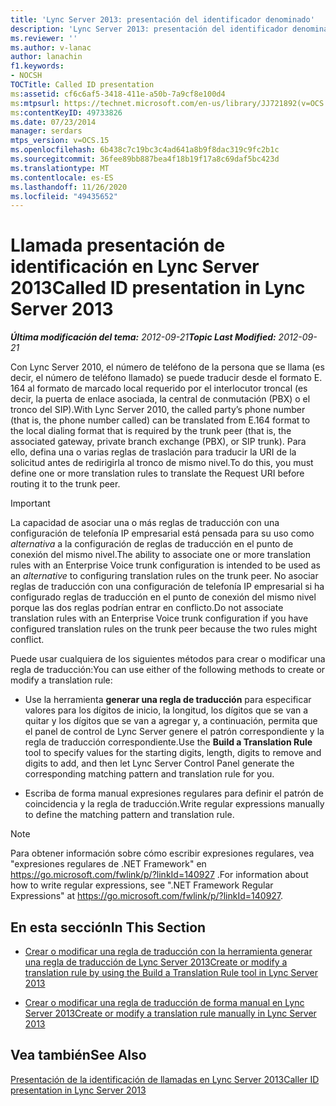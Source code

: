 ```yaml
---
title: 'Lync Server 2013: presentación del identificador denominado'
description: 'Lync Server 2013: presentación del identificador denominado.'
ms.reviewer: ''
ms.author: v-lanac
author: lanachin
f1.keywords:
- NOCSH
TOCTitle: Called ID presentation
ms:assetid: cf6c6af5-3418-411e-a50b-7a9cf8e100d4
ms:mtpsurl: https://technet.microsoft.com/en-us/library/JJ721892(v=OCS.15)
ms:contentKeyID: 49733826
ms.date: 07/23/2014
manager: serdars
mtps_version: v=OCS.15
ms.openlocfilehash: 6b438c7c19bc3c4ad641a8b9f8dac319c9fc2b1c
ms.sourcegitcommit: 36fee89bb887bea4f18b19f17a8c69daf5bc423d
ms.translationtype: MT
ms.contentlocale: es-ES
ms.lasthandoff: 11/26/2020
ms.locfileid: "49435652"
---
```

# <a name="called-id-presentation-in-lync-server-2013"></a><span data-ttu-id="c3135-103">Llamada presentación de identificación en Lync Server 2013</span><span class="sxs-lookup"><span data-stu-id="c3135-103">Called ID presentation in Lync Server 2013</span></span>

<div data-xmlns="http://www.w3.org/1999/xhtml">

<div class="topic" data-xmlns="http://www.w3.org/1999/xhtml" data-msxsl="urn:schemas-microsoft-com:xslt" data-cs="https://msdn.microsoft.com/">

<div data-asp="https://msdn2.microsoft.com/asp">



</div>

<div id="mainSection">

<div id="mainBody"><span data-ttu-id="c3135-104">

<span> </span></span><span class="sxs-lookup"><span data-stu-id="c3135-104">

<span> </span></span></span>

<span data-ttu-id="c3135-105">_**Última modificación del tema:** 2012-09-21_</span><span class="sxs-lookup"><span data-stu-id="c3135-105">_**Topic Last Modified:** 2012-09-21_</span></span>

<span data-ttu-id="c3135-106">Con Lync Server 2010, el número de teléfono de la persona que se llama (es decir, el número de teléfono llamado) se puede traducir desde el formato E. 164 al formato de marcado local requerido por el interlocutor troncal (es decir, la puerta de enlace asociada, la central de conmutación (PBX) o el tronco del SIP).</span><span class="sxs-lookup"><span data-stu-id="c3135-106">With Lync Server 2010, the called party’s phone number (that is, the phone number called) can be translated from E.164 format to the local dialing format that is required by the trunk peer (that is, the associated gateway, private branch exchange (PBX), or SIP trunk).</span></span> <span data-ttu-id="c3135-107">Para ello, defina una o varias reglas de traslación para traducir la URI de la solicitud antes de redirigirla al tronco de mismo nivel.</span><span class="sxs-lookup"><span data-stu-id="c3135-107">To do this, you must define one or more translation rules to translate the Request URI before routing it to the trunk peer.</span></span>

<div>


> [!IMPORTANT]  
> <span data-ttu-id="c3135-108">La capacidad de asociar una o más reglas de traducción con una configuración de telefonía IP empresarial está pensada para su uso como <EM>alternativa</EM> a la configuración de reglas de traducción en el punto de conexión del mismo nivel.</span><span class="sxs-lookup"><span data-stu-id="c3135-108">The ability to associate one or more translation rules with an Enterprise Voice trunk configuration is intended to be used as an <EM>alternative</EM> to configuring translation rules on the trunk peer.</span></span> <span data-ttu-id="c3135-109">No asociar reglas de traducción con una configuración de telefonía IP empresarial si ha configurado reglas de traducción en el punto de conexión del mismo nivel porque las dos reglas podrían entrar en conflicto.</span><span class="sxs-lookup"><span data-stu-id="c3135-109">Do not associate translation rules with an Enterprise Voice trunk configuration if you have configured translation rules on the trunk peer because the two rules might conflict.</span></span>



</div>

<span data-ttu-id="c3135-110">Puede usar cualquiera de los siguientes métodos para crear o modificar una regla de traducción:</span><span class="sxs-lookup"><span data-stu-id="c3135-110">You can use either of the following methods to create or modify a translation rule:</span></span>

  - <span data-ttu-id="c3135-111">Use la herramienta **generar una regla de traducción** para especificar valores para los dígitos de inicio, la longitud, los dígitos que se van a quitar y los dígitos que se van a agregar y, a continuación, permita que el panel de control de Lync Server genere el patrón correspondiente y la regla de traducción correspondiente.</span><span class="sxs-lookup"><span data-stu-id="c3135-111">Use the **Build a Translation Rule** tool to specify values for the starting digits, length, digits to remove and digits to add, and then let Lync Server Control Panel generate the corresponding matching pattern and translation rule for you.</span></span>

  - <span data-ttu-id="c3135-112">Escriba de forma manual expresiones regulares para definir el patrón de coincidencia y la regla de traducción.</span><span class="sxs-lookup"><span data-stu-id="c3135-112">Write regular expressions manually to define the matching pattern and translation rule.</span></span>

<div>


> [!NOTE]  
> <span data-ttu-id="c3135-113">Para obtener información sobre cómo escribir expresiones regulares, vea "expresiones regulares de .NET Framework" en <A href="https://go.microsoft.com/fwlink/p/?linkid=140927">https://go.microsoft.com/fwlink/p/?linkId=140927</A> .</span><span class="sxs-lookup"><span data-stu-id="c3135-113">For information about how to write regular expressions, see ".NET Framework Regular Expressions" at <A href="https://go.microsoft.com/fwlink/p/?linkid=140927">https://go.microsoft.com/fwlink/p/?linkId=140927</A>.</span></span>



</div>

<div>

## <a name="in-this-section"></a><span data-ttu-id="c3135-114">En esta sección</span><span class="sxs-lookup"><span data-stu-id="c3135-114">In This Section</span></span>

  - [<span data-ttu-id="c3135-115">Crear o modificar una regla de traducción con la herramienta generar una regla de traducción de Lync Server 2013</span><span class="sxs-lookup"><span data-stu-id="c3135-115">Create or modify a translation rule by using the Build a Translation Rule tool in Lync Server 2013</span></span>](lync-server-2013-create-or-modify-a-translation-rule-by-using-the-build-a-translation-rule-tool.md)

  - [<span data-ttu-id="c3135-116">Crear o modificar una regla de traducción de forma manual en Lync Server 2013</span><span class="sxs-lookup"><span data-stu-id="c3135-116">Create or modify a translation rule manually in Lync Server 2013</span></span>](lync-server-2013-create-or-modify-a-translation-rule-manually.md)

</div>

<div>

## <a name="see-also"></a><span data-ttu-id="c3135-117">Vea también</span><span class="sxs-lookup"><span data-stu-id="c3135-117">See Also</span></span>


[<span data-ttu-id="c3135-118">Presentación de la identificación de llamadas en Lync Server 2013</span><span class="sxs-lookup"><span data-stu-id="c3135-118">Caller ID presentation in Lync Server 2013</span></span>](lync-server-2013-caller-id-presentation.md)  
  

<span data-ttu-id="c3135-119"></div>

</div>

<span> </span>

</div>

</div>

</span><span class="sxs-lookup"><span data-stu-id="c3135-119"></div>

</div>

<span> </span>

</div>

</div>

</span></span></div>

